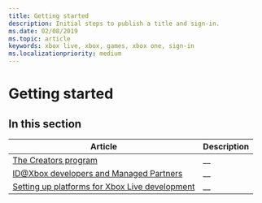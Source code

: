 ```yaml
---
title: Getting started
description: Initial steps to publish a title and sign-in.
ms.date: 02/08/2019
ms.topic: article
keywords: xbox live, xbox, games, xbox one, sign-in
ms.localizationpriority: medium
---
```

# Getting started


## In this section

| Article | Description |
|---------|-------------|
| [The Creators program](creators-program/index.md) | __ |
| [ID@Xbox developers and Managed Partners](id-managed-partners/index.md) | __ |
| [Setting up platforms for Xbox Live development](platforms/index.md) | __ |
